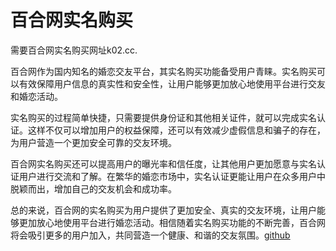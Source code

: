 # 百合网实名购买

需要百合网实名购买网址k02.cc.

百合网作为国内知名的婚恋交友平台，其实名购买功能备受用户青睐。实名购买可以有效保障用户信息的真实性和安全性，让用户能够更加放心地使用平台进行交友和婚恋活动。

实名购买的过程简单快捷，只需要提供身份证和其他相关证件，就可以完成实名认证。这样不仅可以增加用户的权益保障，还可以有效减少虚假信息和骗子的存在，为用户营造一个更加安全可靠的交友环境。

百合网实名购买还可以提高用户的曝光率和信任度，让其他用户更加愿意与实名认证用户进行交流和了解。在繁华的婚恋市场中，实名认证更能让用户在众多用户中脱颖而出，增加自己的交友机会和成功率。

总的来说，百合网的实名购买为用户提供了更加安全、真实的交友环境，让用户能够更加放心地使用平台进行婚恋活动。相信随着实名购买功能的不断完善，百合网将会吸引更多的用户加入，共同营造一个健康、和谐的交友氛围。[github](https://github.com)